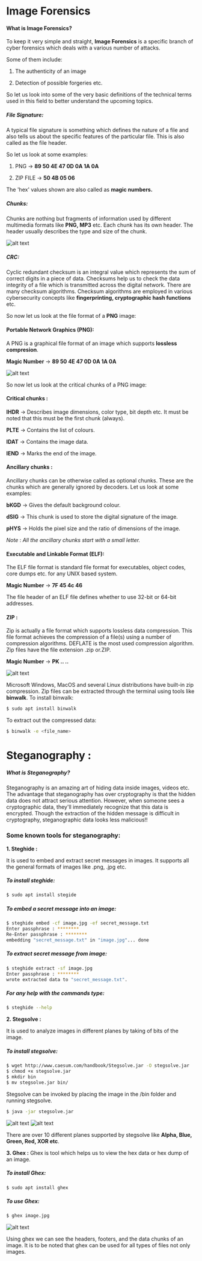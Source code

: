 # __Image Forensics__

#### What is Image Forensics?

To keep it very simple and straight, **Image Forensics** is a specific branch of cyber forensics which deals with a various number of attacks.

Some of them include:

1. The authenticity of an image

2. Detection of possible forgeries etc.

So let us look into some of the very basic definitions of the technical terms used in this field to better understand the upcoming topics.

##### File Signature:

A typical file signature is something which defines the nature of a file and also tells us about the specific features of the particular file. This is also called as the file header.

So let us look at some examples:

1. PNG -> **89 50 4E 47 0D 0A 1A 0A**

2. ZIP FILE -> **50 4B 05 06**

The 'hex' values shown are also called as **magic numbers.**

##### Chunks:

Chunks are nothing but fragments of information used by different multimedia formats like **PNG, MP3** etc.
Each chunk has its own header. The header usually describes the type and size of the chunk.

![alt text](https://github.com/stuxnet999/Image-Forensics/blob/master/Chunk_example.png "Chunk example")

##### CRC:

Cyclic redundant checksum is an integral value which represents the sum of correct digits in a piece of data.
Checksums help us to check the data integrity of a file which is transmitted across the digital network.
There are many checksum algorithms. Checksum algorithms are employed in various cybersecurity concepts like **fingerprinting, cryptographic hash functions** etc. 

So now let us look at the file format of a **PNG** image:

#### Portable Network Graphics (PNG):

A PNG is a graphical file format of an image which supports **lossless compresion**.

**Magic Number** -> **89 50 4E 47 0D 0A 1A 0A**

![alt text](https://github.com/stuxnet999/Image-Forensics/blob/master/PNG_File-Header.png "PNG File Header")

So now let us look at the critical chunks of a PNG image:

#### **Critical chunks** :

**IHDR** -> Describes image dimensions, color type, bit depth etc. It must be noted that this must be the first chunk (always).

**PLTE** -> Contains the list of colours.

**IDAT** -> Contains the image data.

**IEND** -> Marks the end of the image.

#### **Ancillary chunks** :
Ancillary chunks can be otherwise called as optional chunks. These are the chunks which are generally ignored by decoders.
Let us look at some examples:

**bKGD** -> Gives the default background colour.

**dSIG** -> This chunk is used to store the digital signature of the image.

**pHYS** -> Holds the pixel size and the ratio of dimensions of the image.

*_Note_* : *_All the ancillary chunks start with a small letter._*

#### Executable and Linkable Format (ELF):
The ELF file format is standard file format for executables, object codes, core dumps etc. for any UNIX based system.

**Magic Number** -> **7F 45 4c 46**

The file header of an ELF file defines whether to use 32-bit or 64-bit addresses.

#### ZIP :
Zip is actually a file format which supports lossless data compression. This file format achieves the compression of a file(s) using a number of compression algorithms.
DEFLATE is the most used compression algorithm. Zip files have the file extension .zip or.ZIP.

 **Magic Number** -> **PK .. ..**
 
![alt text](https://github.com/stuxnet999/Image-Forensics/blob/master/zip.png "ZIP FILE HEADER")

Microsoft Windows, MacOS and several Linux distributions have built-in zip compression.
Zip files can be extracted through the terminal using tools like **binwalk**.
To install binwalk:
```bash
$ sudo apt install binwalk
```
To extract out the compressed data:
``` bash 
$ binwalk -e <file_name>
```
# Steganography :

##### What is Steganography?
Steganography is an amazing art of hiding data inside images, videos etc. 
The advantage that steganography has over cryptography is that the hidden data does not attract serious attention. However, when someone sees a cryptographic data, they'll immediately recognize that this data is encrypted. Though the extraction of the hidden message is difficult in cryptography, steganographic data looks less malicious!!

### Some known tools for steganography:

**1. Steghide :**

It is used to embed and extract secret messages in images. It supports all the general formats of images like .png, .jpg etc.
##### To install steghide:
```bash
$ sudo apt install stegide
```
##### To embed a secret message into an image:
```bash
$ steghide embed -cf image.jpg -ef secret_message.txt
Enter passphrase : ********
Re-Enter passphrase : ********
embedding "secret_message.txt" in "image.jpg"... done
```
##### To extract secret message from image:
```bash 
$ steghide extract -sf image.jpg
Enter passphrase : ********
wrote extracted data to "secret_message.txt".
```
##### For any help with the commands type:
```bash
$ steghide --help
```
**2. Stegsolve :**

It is used to analyze images in different planes by taking of bits of the image.
##### To install stegsolve:
```bash
$ wget http://www.caesum.com/handbook/Stegsolve.jar -O stegsolve.jar
$ chmod +x stegsolve.jar
$ mkdir bin
$ mv stegsolve.jar bin/
```
Stegsolve can be invoked by placing the image in the /bin folder and running stegsolve. 
```bash
$ java -jar stegsolve.jar
```
![alt text](https://github.com/stuxnet999/Image-Forensics/blob/master/stegsolve-blue.png "The Blue Plane")
![alt text](https://github.com/stuxnet999/Image-Forensics/blob/master/stegsolve-green.png "Green Plane")

There are over 10 different planes supported by stegsolve like **Alpha, Blue, Green, Red, XOR etc**.

**3. Ghex :**
Ghex is tool which helps us to view the hex data or hex dump of an image.
##### To install Ghex:
```bash
$ sudo apt install ghex
```
##### To use Ghex:
```bash
$ ghex image.jpg
```
![alt text](https://github.com/stuxnet999/Image-Forensics/blob/master/ghex.png "Ghex")

Using ghex we can see the headers, footers, and the data chunks of an image.
It is to be noted that ghex can be used for all types of files not only images.
